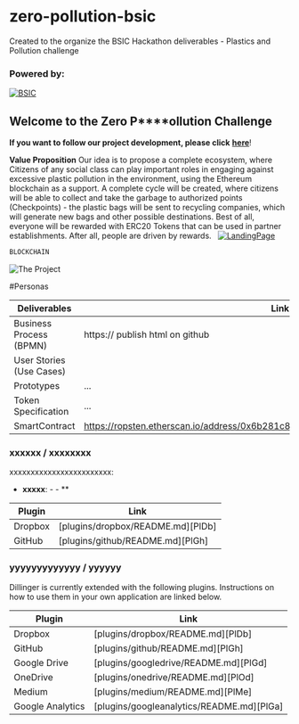 # zero-pollution-bsic

Created to the organize the BSIC Hackathon deliverables - Plastics and Pollution challenge

### Powered by:
[![BSIC](https://blockchainforsocialimpact.com/wp-content/uploads/2018/08/logo_2-600x690.png)](https://blockchainforsocialimpact.com/)

## Welcome to the **Z**er**o** **P****o**llution Challenge

**If you want to follow our project development, please click** [**here**](https://trello.com/b/k5yYyvj2/bsci-hackathon-zero-pollution)!

**Value Proposition**
Our idea is to propose a complete ecosystem, where Citizens of any social class can play important roles in engaging against excessive plastic pollution in the environment, using the Ethereum blockchain as a support. A complete cycle will be created, where citizens will be able to collect and take the garbage to authorized points (Checkpoints) - the plastic bags will be sent to recycling companies, which will generate new bags and other possible destinations. Best of all, everyone will be rewarded with ERC20 Tokens that can be used in partner establishments. After all, people are driven by rewards.
 
[![LandingPage](https://)](https:///)

```sh
BLOCKCHAIN
```
![The Project](https://)

#Personas

| Deliverables | Link |
| ------ | ------ |
| Business Process (BPMN) | https:// publish html on github |
| User Stories (Use Cases) | 
| Prototypes | ... |
| Token Specification | ... |
|SmartContract|https://ropsten.etherscan.io/address/0x6b281c877205a04a9a31551a37757c34501940c5|


### xxxxxx / xxxxxxxx

xxxxxxxxxxxxxxxxxxxxxxxx:
- **xxxxx**: 
         - 
         - **

| Plugin | Link |
| ------ | ------ |
| Dropbox | [plugins/dropbox/README.md][PlDb] |
| GitHub | [plugins/github/README.md][PlGh] |


### yyyyyyyyyyyyy / yyyyyy

Dillinger is currently extended with the following plugins. Instructions on how to use them in your own application are linked below.

| Plugin | Link |
| ------ | ------ |
| Dropbox | [plugins/dropbox/README.md][PlDb] |
| GitHub | [plugins/github/README.md][PlGh] |
| Google Drive | [plugins/googledrive/README.md][PlGd] |
| OneDrive | [plugins/onedrive/README.md][PlOd] |
| Medium | [plugins/medium/README.md][PlMe] |
| Google Analytics | [plugins/googleanalytics/README.md][PlGa] |










